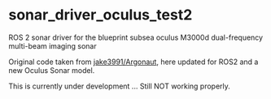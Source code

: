 # sonar_driver_oculus_test2
ROS 2 sonar driver for the blueprint subsea oculus M3000d dual-frequency multi-beam imaging sonar

Original code taken from [jake3991/Argonaut](https://github.com/jake3991/Argonaut/tree/master/sonar_oculus), here updated for ROS2 and a new Oculus Sonar model.

This is currently under development ... Still NOT working properly.
